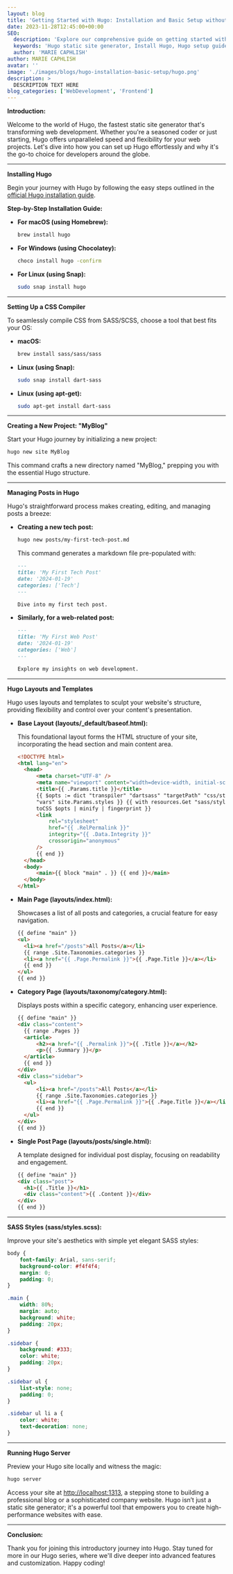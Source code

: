 ```yaml
---
layout: blog
title: 'Getting Started with Hugo: Installation and Basic Setup without Theme'
date: 2023-11-28T12:45:00+00:00
SEO:
  description: 'Explore our comprehensive guide on getting started with Hugo - the swift and modern static site generator. Learn step-by-step how to install Hugo, set up a CSS compiler, create a new project, and manage posts.'
  keywords: 'Hugo static site generator, Install Hugo, Hugo setup guide, Hugo for beginners, Creating a Hugo project, Hugo blog setup, Hugo templates and layouts, SASS with Hugo, Hugo installation guide, Hugo site development, Manage posts in Hugo, Hugo CSS compiler setup, Static site generation, Web development with Hugo, Hugo site configuration'
  author: 'MARIE CAPHLISH'
author: MARIE CAPHLISH
avatar: ''
image: './images/blogs/hugo-installation-basic-setup/hugo.png'
description: >
  DESCRIPTION TEXT HERE
blog_categories: ['WebDevelopment', 'Frontend']
---
```


**Introduction:**

Welcome to the world of Hugo, the fastest static site generator that's transforming web development. Whether you're a seasoned coder or just starting, Hugo offers unparalleled speed and flexibility for your web projects. Let's dive into how you can set up Hugo effortlessly and why it's the go-to choice for developers around the globe.

---

**Installing Hugo**

Begin your journey with Hugo by following the easy steps outlined in the [official Hugo installation guide](https://gohugo.io/installation/).

**Step-by-Step Installation Guide:**

- **For macOS (using Homebrew):**

  ```bash
  brew install hugo
  ```

- **For Windows (using Chocolatey):**

  ```bash
  choco install hugo -confirm
  ```

- **For Linux (using Snap):**

  ```bash
  sudo snap install hugo
  ```

---

**Setting Up a CSS Compiler**

To seamlessly compile CSS from SASS/SCSS, choose a tool that best fits your OS:

- **macOS:**

  ```bash
  brew install sass/sass/sass
  ```

- **Linux (using Snap):**

  ```bash
  sudo snap install dart-sass
  ```

- **Linux (using apt-get):**

  ```bash
  sudo apt-get install dart-sass
  ```

---

**Creating a New Project: "MyBlog"**

Start your Hugo journey by initializing a new project:

```bash
hugo new site MyBlog
```

This command crafts a new directory named "MyBlog," prepping you with the essential Hugo structure.

---

**Managing Posts in Hugo**

Hugo's straightforward process makes creating, editing, and managing posts a breeze:

- **Creating a new tech post:**

  ```bash
  hugo new posts/my-first-tech-post.md
  ```

  This command generates a markdown file pre-populated with:

  ```markdown
  ---
  title: 'My First Tech Post'
  date: '2024-01-19'
  categories: ['Tech']
  ---

  Dive into my first tech post.
  ```

- **Similarly, for a web-related post:**

  ```markdown
  ---
  title: 'My First Web Post'
  date: '2024-01-19'
  categories: ['Web']
  ---

  Explore my insights on web development.
  ```

---

**Hugo Layouts and Templates**

Hugo uses layouts and templates to sculpt your website's structure, providing flexibility and control over your content's presentation.

- **Base Layout (layouts/\_default/baseof.html):**

  This foundational layout forms the HTML structure of your site, incorporating the head section and main content area.

  ```html
  <!DOCTYPE html>
  <html lang="en">
  	<head>
  		<meta charset="UTF-8" />
  		<meta name="viewport" content="width=device-width, initial-scale=1.0" />
  		<title>{{ .Params.title }}</title>
  		{{ $opts := dict "transpiler" "dartsass" "targetPath" "css/style.css"
  		"vars" site.Params.styles }} {{ with resources.Get "sass/styles.scss" |
  		toCSS $opts | minify | fingerprint }}
  		<link
  			rel="stylesheet"
  			href="{{ .RelPermalink }}"
  			integrity="{{ .Data.Integrity }}"
  			crossorigin="anonymous"
  		/>
  		{{ end }}
  	</head>
  	<body>
  		<main>{{ block "main" . }} {{ end }}</main>
  	</body>
  </html>
  ```

- **Main Page (layouts/index.html):**

  Showcases a list of all posts and categories, a crucial feature for easy navigation.

  ```html
  {{ define "main" }}
  <ul>
  	<li><a href="/posts">All Posts</a></li>
  	{{ range .Site.Taxonomies.categories }}
  	<li><a href="{{ .Page.Permalink }}">{{ .Page.Title }}</a></li>
  	{{ end }}
  </ul>
  {{ end }}
  ```

- **Category Page (layouts/taxonomy/category.html):**

  Displays posts within a specific category, enhancing user experience.

  ```html
  {{ define "main" }}
  <div class="content">
  	{{ range .Pages }}
  	<article>
  		<h2><a href="{{ .Permalink }}">{{ .Title }}</a></h2>
  		<p>{{ .Summary }}</p>
  	</article>
  	{{ end }}
  </div>
  <div class="sidebar">
  	<ul>
  		<li><a href="/posts">All Posts</a></li>
  		{{ range .Site.Taxonomies.categories }}
  		<li><a href="{{ .Page.Permalink }}">{{ .Page.Title }}</a></li>
  		{{ end }}
  	</ul>
  </div>
  {{ end }}
  ```

- **Single Post Page (layouts/posts/single.html):**

  A template designed for individual post display, focusing on readability and engagement.

  ```html
  {{ define "main" }}
  <div class="post">
  	<h1>{{ .Title }}</h1>
  	<div class="content">{{ .Content }}</div>
  </div>
  {{ end }}
  ```

---

**SASS Styles (sass/styles.scss):**

Improve your site's aesthetics with simple yet elegant SASS styles:

```scss
body {
	font-family: Arial, sans-serif;
	background-color: #f4f4f4;
	margin: 0;
	padding: 0;
}

.main {
	width: 80%;
	margin: auto;
	background: white;
	padding: 20px;
}

.sidebar {
	background: #333;
	color: white;
	padding: 20px;
}

.sidebar ul {
	list-style: none;
	padding: 0;
}

.sidebar ul li a {
	color: white;
	text-decoration: none;
}
```

---

**Running Hugo Server**

Preview your Hugo site locally and witness the magic:

```bash
hugo server
```

Access your site at [http://localhost:1313](http://localhost:1313/), a stepping stone to building a professional blog or a sophisticated company website. Hugo isn’t just a static site generator; it's a powerful tool that empowers you to create high-performance websites with ease.

---

**Conclusion:**

Thank you for joining this introductory journey into Hugo. Stay tuned for more in our Hugo series, where we'll dive deeper into advanced features and customization. Happy coding!
